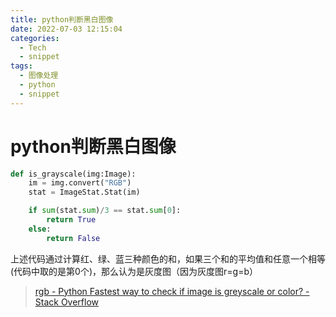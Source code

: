 ```yaml
---
title: python判断黑白图像
date: 2022-07-03 12:15:04
categories: 
  - Tech
  - snippet
tags:
  - 图像处理
  - python
  - snippet
---
```


# python判断黑白图像

```python
def is_grayscale(img:Image):
    im = img.convert("RGB")
    stat = ImageStat.Stat(im)

    if sum(stat.sum)/3 == stat.sum[0]:
        return True
    else:
        return False
```

上述代码通过计算红、绿、蓝三种颜色的和，如果三个和的平均值和任意一个相等(代码中取的是第0个)，那么认为是灰度图（因为灰度图r=g=b）



> [rgb - Python Fastest way to check if image is greyscale or color? - Stack Overflow](https://stackoverflow.com/questions/60783350/python-fastest-way-to-check-if-image-is-greyscale-or-color)

